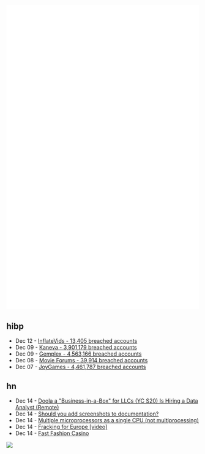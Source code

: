 ![Metrics](https://raw.githubusercontent.com/phixion/phixion/master/metrics.svg)

## hibp

<!--
for https://github.com/phixion/phixion/blob/main/.github/workflows/feeds.yml
-->
<!--START_SECTION:haveibeenpwnd-->
- Dec 12 - [InflateVids - 13,405 breached accounts](https://haveibeenpwned.com/PwnedWebsites#InflateVids)
- Dec 09 - [Kaneva - 3,901,179 breached accounts](https://haveibeenpwned.com/PwnedWebsites#Kaneva)
- Dec 09 - [Gemplex - 4,563,166 breached accounts](https://haveibeenpwned.com/PwnedWebsites#Gemplex)
- Dec 08 - [Movie Forums - 39,914 breached accounts](https://haveibeenpwned.com/PwnedWebsites#MovieForums)
- Dec 07 - [JoyGames - 4,461,787 breached accounts](https://haveibeenpwned.com/PwnedWebsites#JoyGames)
<!--END_SECTION:haveibeenpwnd-->

## hn

<!--
for https://github.com/phixion/phixion/blob/main/.github/workflows/feeds.yml
-->
<!--START_SECTION:hn-->
- Dec 14 - [Doola a "Business-in-a-Box" for LLCs (YC S20) Is Hiring a Data Analyst (Remote)](https://www.ycombinator.com/companies/doola/jobs/Vt6SnyX-data-scientist-remote)
- Dec 14 - [Should you add screenshots to documentation?](https://thisisimportant.net/posts/screenshots-in-documentation/)
- Dec 14 - [Multiple microprocessors as a single CPU (not multiprocessing)](https://forum.vcfed.org/index.php?threads/multiple-microprocessors-as-a-single-cpu-not-multiprocessing.1245942/)
- Dec 14 - [Fracking for Europe [video]](https://www.arte.tv/en/videos/115476-000-A/arte-reportage/)
- Dec 14 - [Fast Fashion Casino](https://dirt.fyi/article/2023/11/fast-fashion-casino)
<!--END_SECTION:hn-->

<!--
for https://yhype.me
-->
![](https://hit.yhype.me/github/profile?user_id=13013670)
